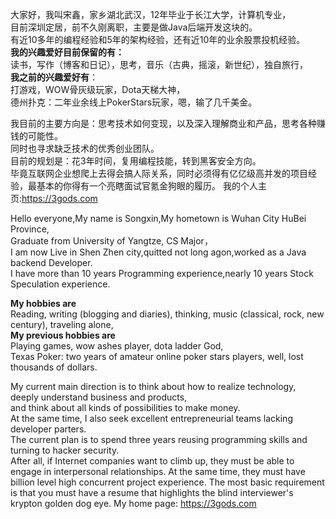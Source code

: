 <!--
**songxin1990/songxin1990** is a ✨ _special_ ✨ repository because its `README.md` (this file) appears on your GitHub profile.
Here are some ideas to get you started:
- 🔭 I’m currently working on ...
- 🌱 I’m currently learning ...
- 👯 I’m looking to collaborate on ...
- 🤔 I’m looking for help with ...
- 💬 Ask me about ...
- 📫 How to reach me: ...
- 😄 Pronouns: ...
- ⚡ Fun fact: ...
-->

大家好，我叫宋鑫，家乡湖北武汉，12年毕业于长江大学，计算机专业，  
目前深圳定居，前不久刚离职，主要是做Java后端开发这块的。  
有近10多年的编程经验和5年的架构经验，还有近10年的业余股票投机经验。  
**我的兴趣爱好目前保留的有：**  
读书，写作（博客和日记），思考，音乐（古典，摇滚，新世纪），独自旅行，  
**我之前的兴趣爱好有**：  
打游戏，WOW骨灰级玩家，Dota天梯大神，  
德州扑克：二年业余线上PokerStars玩家，嗯，输了几千美金。  

我目前的主要方向是：思考技术如何变现，以及深入理解商业和产品，思考各种赚钱的可能性。  
同时也寻求缺乏技术的优秀创业团队。  
目前的规划是：花3年时间，复用编程技能，转到黑客安全方向。  
毕竟互联网企业想爬上去得会搞人际关系，同时必须得有亿亿级高并发的项目经验，最基本的你得有一个亮瞎面试官氪金狗眼的履历。 
我的个人主页:https://3gods.com  


Hello everyone,My name is Songxin,My hometown is Wuhan City HuBei Province,  
Graduate from University of Yangtze, CS Major，  
I am now Live in Shen Zhen city,quitted not long agon,worked as a Java backend Developer.  
I have more than 10 years Programming experience,nearly 10 years Stock Speculation experience. 

**My hobbies are**  
Reading, writing (blogging and diaries), thinking, music (classical, rock, new century), traveling alone,  
**My previous hobbies are**   
Playing games, wow ashes player, dota ladder God,  
Texas Poker: two years of amateur online poker stars players, well, lost thousands of dollars.  


My current main direction is to think about how to realize technology, deeply understand business and products,   
and think about all kinds of possibilities to make money.  
At the same time, I also seek excellent entrepreneurial teams lacking developer parters.  
The current plan is to spend three years reusing programming skills and turning to hacker security.  
After all, if Internet companies want to climb up, they must be able to engage in interpersonal relationships. 
At the same time, they must have billion level high concurrent project experience. 
The most basic requirement is that you must have a resume that highlights the blind interviewer's krypton golden dog eye.
My home page: https://3gods.com
